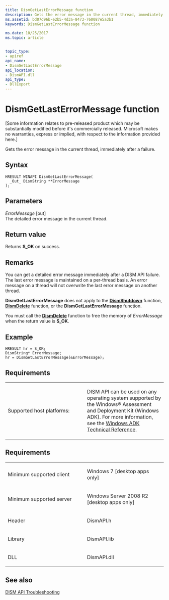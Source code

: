```yaml
---
title: DismGetLastErrorMessage function
description: Gets the error message in the current thread, immediately after a failure.
ms.assetid: bd07d96b-e2b5-4d3a-8473-760087e5a3b1
keywords: DismGetLastErrorMessage function

ms.date: 10/25/2017
ms.topic: article


topic_type: 
- apiref
api_name: 
- DismGetLastErrorMessage
api_location: 
- DismAPI.dll
api_type: 
- DllExport
---
```


# DismGetLastErrorMessage function


\[Some information relates to pre-released product which may be substantially modified before it's commercially released. Microsoft makes no warranties, express or implied, with respect to the information provided here.\]

Gets the error message in the current thread, immediately after a failure.

Syntax
---

```
HRESULT WINAPI DismGetLastErrorMessage(
  _Out_ DismString **ErrorMessage
);
```

Parameters
-------

*ErrorMessage* \[out\]  
The detailed error message in the current thread.

Return value
---------

Returns **S\_OK** on success.

## <span id="Remarks"></span><span id="remarks"></span><span id="REMARKS"></span>Remarks


You can get a detailed error message immediately after a DISM API failure. The last error message is maintained on a per-thread basis. An error message on a thread will not overwrite the last error message on another thread.

**DismGetLastErrorMessage** does not apply to the [**DismShutdown**](dismshutdown-function.md) function, [**DismDelete**](dismdelete-function.md) function, or the **DismGetLastErrorMessage** function.

You must call the [**DismDelete**](dismdelete-function.md) function to free the memory of *ErrorMessage* when the return value is **S\_OK**.

## <span id="Example"></span><span id="example"></span><span id="EXAMPLE"></span>Example


``` syntax
HRESULT hr = S_OK;
DismString* ErrorMessage;
hr = DismGetLastErrorMessage(&ErrorMessage);
```

## <span id="Requirements"></span><span id="requirements"></span><span id="REQUIREMENTS"></span>Requirements


<table>
<colgroup>
<col width="50%" />
<col width="50%" />
</colgroup>
<tbody>
<tr class="odd">
<td><p>Supported host platforms:</p></td>
<td><p>DISM API can be used on any operating system supported by the Windows® Assessment and Deployment Kit (Windows ADK). For more information, see the <a href="http://go.microsoft.com/fwlink/?LinkId=206587" data-raw-source="[Windows ADK Technical Reference](http://go.microsoft.com/fwlink/?LinkId=206587)">Windows ADK Technical Reference</a>.</p></td>
</tr>
</tbody>
</table>

 

Requirements
---------

<table>
<colgroup>
<col width="50%" />
<col width="50%" />
</colgroup>
<tbody>
<tr class="odd">
<td><p>Minimum supported client</p></td>
<td><p>Windows 7 [desktop apps only]</p></td>
</tr>
<tr class="even">
<td><p>Minimum supported server</p></td>
<td><p>Windows Server 2008 R2 [desktop apps only]</p></td>
</tr>
<tr class="odd">
<td><p>Header</p></td>
<td>DismAPI.h</td>
</tr>
<tr class="even">
<td><p>Library</p></td>
<td>DismAPI.lib</td>
</tr>
<tr class="odd">
<td><p>DLL</p></td>
<td>DismAPI.dll</td>
</tr>
</tbody>
</table>

## <span id="see_also"></span>See also


[DISM API Troubleshooting](dism-api-troubleshooting.md)

 

 




